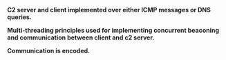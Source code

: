 **C2 server and client implemented over either ICMP messages or DNS queries.**

**Multi-threading principles used for implementing concurrent beaconing and communication between client and c2 server.**

**Communication is encoded.**
